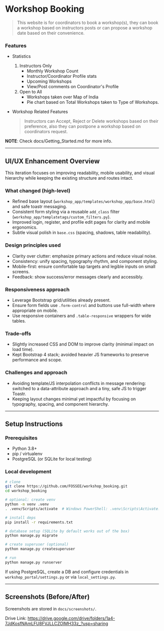 # **Workshop Booking**

> This website is for coordinators to book a workshop(s), they can book a workshop based on instructors posts or can propose a workshop date based on their convenience.


### Features
* Statistics
    1. Instructors Only
        * Monthly Workshop Count
        * Instructor/Coordinator Profile stats
        * Upcoming Workshops
        * View/Post comments on Coordinator's Profile
    2. Open to All
        * Workshops taken over Map of India
        * Pie chart based on Total Workshops taken to Type of Workshops.

* Workshop Related Features
    > Instructors can Accept, Reject or Delete workshops based on their preference, also they can postpone a workshop based on coordinators request.

__NOTE__: Check docs/Getting_Started.md for more info.

---

## UI/UX Enhancement Overview
This iteration focuses on improving readability, mobile usability, and visual hierarchy while keeping the existing structure and routes intact.

### What changed (high-level)
- Refined base layout (`workshop_app/templates/workshop_app/base.html`) and safe toastr messaging.
- Consistent form styling via a reusable `add_class` filter (`workshop_app/templatetags/custom_filters.py`).
- Improved login, register, and profile edit pages for clarity and mobile ergonomics.
- Subtle visual polish in `base.css` (spacing, shadows, table readability).

### Design principles used
- Clarity over clutter: emphasize primary actions and reduce visual noise.
- Consistency: unify spacing, typography rhythm, and component styling.
- Mobile-first: ensure comfortable tap targets and legible inputs on small screens.
- Feedback: show success/error messages clearly and accessibly.

### Responsiveness approach
- Leverage Bootstrap grid/utilities already present.
- Ensure form fields use `.form-control` and buttons use full-width where appropriate on mobile.
- Use responsive containers and `.table-responsive` wrappers for wide tables.

### Trade-offs
- Slightly increased CSS and DOM to improve clarity (minimal impact on load time).
- Kept Bootstrap 4 stack; avoided heavier JS frameworks to preserve performance and scope.

### Challenges and approach
- Avoiding template/JS interpolation conflicts in message rendering: switched to a data-attribute approach and a tiny, safe JS to trigger Toastr.
- Keeping layout changes minimal yet impactful by focusing on typography, spacing, and component hierarchy.

---

## Setup Instructions

### Prerequisites
- Python 3.8+
- pip / virtualenv
- PostgreSQL (or SQLite for local testing)

### Local development
```bash
# clone
git clone https://github.com/FOSSEE/workshop_booking.git
cd workshop_booking

# optional: create venv
python -m venv .venv
. .venv/Scripts/activate  # Windows PowerShell: .venv\Scripts\Activate.ps1

# install deps
pip install -r requirements.txt

# database setup (SQLite by default works out of the box)
python manage.py migrate

# create superuser (optional)
python manage.py createsuperuser

# run
python manage.py runserver
```

If using PostgreSQL, create a DB and configure credentials in `workshop_portal/settings.py` or via `local_settings.py`.

---

## Screenshots (Before/After)
Screenshots are stored in `docs/screenshots/`.

Drive Link: https://drive.google.com/drive/folders/1a4-7JdKosfNAmLFU8FVJLLCZOlMH33z_?usp=sharing

